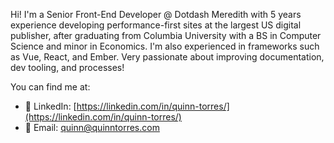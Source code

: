 Hi! I'm a Senior Front-End Developer @ Dotdash Meredith with 5 years experience developing performance-first sites
at the largest US digital publisher, after graduating from Columbia University with a BS in Computer Science and minor in Economics. I'm also experienced in frameworks such as Vue, React, and Ember. Very passionate about improving documentation, dev tooling, and processes!

You can find me at:
- 💼 LinkedIn: [https://linkedin.com/in/quinn-torres/](https://linkedin.com/in/quinn-torres/)
- 📧 Email: [quinn@quinntorres.com](mailto:quinn@quinntorres.com)
